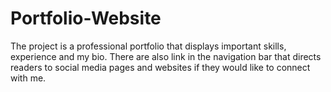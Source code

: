 # Portfolio-Website

The project is a professional portfolio that displays important skills, experience and my bio. There are also link in the navigation bar that directs readers to social media pages and websites if they would like to connect with me.
